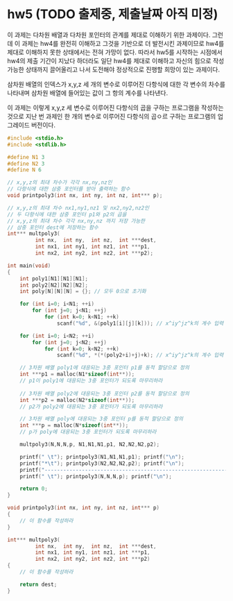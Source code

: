 # hw5 (TODO 출제중, 제출날짜 아직 미정)
이 과제는 다차원 배열과 다차원 포인터의 관계를 제대로 이해하기 위한 과제이다.
그런데 이 과제는 hw4를 완전히 이해하고 그것을 기반으로 더 발전시킨 과제이므로
hw4를 제대로 이해하지 못한 상태에서는 전혀 가망이 없다.
따라서 hw5를 시작하는 시점에서 hw4의 제출 기간이 지났다 하더라도
일단 hw4를 제대로 이해하고 자신의 힘으로 작성 가능한 상태까지 끌어올리고
나서 도전해야 정상적으로 진행할 희망이 있는 과제이다.

삼차원 배열의 인덱스가 x,y,z 세 개의 변수로 이루어진 다항식에
대한 각 변수의 차수를 나타내며 삼차원 배열에 들어있는 값이 그 항의 계수를 나타낸다.

이 과제는 이렇게 x,y,z 세 변수로 이루어진 다항식의 곱을 구하는 프로그램을 작성하는 것으로
지난 번 과제인 한 개의 변수로 이루어진 다항식의 곱ㅇ르 구하는 프로그램의 업그레이드 버전이다.

```c
#include <stdio.h>
#include <stdlib.h>

#define N1 3
#define N2 3
#define N 6

// x,y,z의 최대 차수가 각각 nx,ny,nz인
// 다항식에 대한 삼중 포인터를 받아 출력하는 함수
void printpoly3(int nx, int ny, int nz, int*** p);

// x,y,z의 최대 차수 nx1,ny1,nz1 및 nx2,ny2,nz2인
// 두 다항식에 대한 삼중 포인터 p1와 p2의 곱을
// x,y,z의 최대 차수 각각 nx,ny,nz 까지 저장 가능한
// 삼중 포인터 dest에 저장하는 함수
int*** multpoly3(
         int nx,  int ny,  int nz,  int ***dest,
         int nx1, int ny1, int nz1, int ***p1,
         int nx2, int ny2, int nz2, int ***p2);

int main(void)
{
    int poly1[N1][N1][N1];
    int poly2[N2][N2][N2];
    int poly[N][N][N] = {}; // 모두 0으로 초기화

    for (int i=0; i<N1; ++i)
        for (int j=0; j<N1; ++j)
            for (int k=0; k<N1; ++k)
                scanf("%d", &(poly1[i][j][k])); // x^iy^jz^k의 계수 입력

    for (int i=0; i<N2; ++i)
        for (int j=0; j<N2; ++j)
            for (int k=0; k<N2; ++k)
                scanf("%d", *(*(poly2+i)+j)+k); // x^iy^jz^k의 계수 입력

    // 3차원 배열 poly1에 대응되는 3중 포인터 p1를 동적 할당으로 정의
    int ***p1 = malloc(N1*sizeof(int**));
    // p1이 poly1에 대응되는 3중 포인터가 되도록 마무리하라
    
    // 3차원 배열 poly2에 대응되는 3중 포인터 p2를 동적 할당으로 정의
    int ***p2 = malloc(N2*sizeof(int**));
    // p2가 poly2에 대응되는 3중 포인터가 되도록 마무리하라

    // 3차원 배열 poly에 대응되는 3중 포인터 p를 동적 할당으로 정의
    int ***p = malloc(N*sizeof(int**));
    // p가 poly에 대응되는 3중 포인터가 되도록 마무리하라

    multpoly3(N,N,N,p, N1,N1,N1,p1, N2,N2,N2,p2);

    printf(" \t"); printpoly3(N1,N1,N1,p1); printf("\n");
    printf("*\t"); printpoly3(N2,N2,N2,p2); printf("\n");
    printf("------------------------------------------------------------\n");
    printf(" \t"); printpoly3(N,N,N,p); printf("\n");

    return 0;
}

void printpoly3(int nx, int ny, int nz, int*** p)
{
    // 이 함수를 작성하라
}

int*** multpoly3(
         int nx,  int ny,  int nz,  int ***dest,
         int nx1, int ny1, int nz1, int ***p1,
         int nx2, int ny2, int nz2, int ***p2)
{
    // 이 함수를 작성하라

    return dest;
}

```

